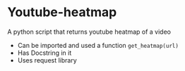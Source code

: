 # Youtube-heatmap
A python script that returns youtube heatmap of a video 
- Can be imported and used a function ```get_heatmap(url)```
- Has Docstring in it
- Uses request library

